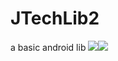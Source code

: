 # JTechLib2
a basic android lib
<a href='https://bintray.com/wuxubaiyang/maven/basic-library?source=watch' alt='Get automatic notifications about new "basic-library" versions'><img src='https://www.bintray.com/docs/images/bintray_badge_color.png'></a><a href='https://bintray.com/wuxubaiyang/maven/basic-library?source=watch' alt='Get automatic notifications about new "basic-library" versions'><img src='https://www.bintray.com/docs/images/bintray_badge_color.png'></a>
